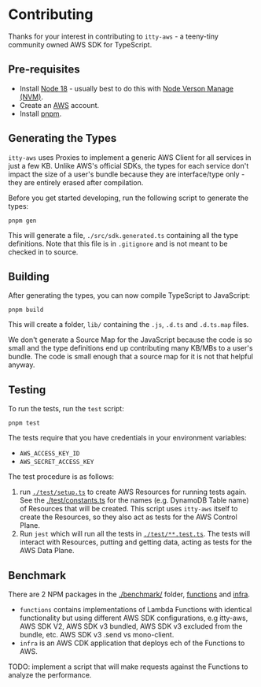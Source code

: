 # Contributing

Thanks for your interest in contributing to `itty-aws` - a teeny-tiny community owned AWS SDK for TypeScript.

## Pre-requisites

- Install [Node 18](https://nodejs.org/en/) - usually best to do this with [Node Verson Manage (NVM)](https://github.com/nvm-sh/nvm).
- Create an [AWS](https://aws.amazon.com) account.
- Install [pnpm](https://pnpm.io/).

## Generating the Types

`itty-aws` uses Proxies to implement a generic AWS Client for all services in just a few KB. Unlike AWS's official SDKs, the types for each service don't impact the size of a user's bundle because they are interface/type only - they are entirely erased after compilation.

Before you get started developing, run the following script to generate the types:

```
pnpm gen
```

This will generate a file, `./src/sdk.generated.ts` containing all the type definitions. Note that this file is in `.gitignore` and is not meant to be checked in to source.

## Building

After generating the types, you can now compile TypeScript to JavaScript:

```
pnpm build
```

This will create a folder, `lib/` containing the `.js`, `.d.ts` and `.d.ts.map` files.

We don't generate a Source Map for the JavaScript because the code is so small and the type definitions end up contributing many KB/MBs to a user's bundle. The code is small enough that a source map for it is not that helpful anyway.

## Testing

To run the tests, run the `test` script:

```
pnpm test
```

The tests require that you have credentials in your environment variables:

- `AWS_ACCESS_KEY_ID`
- `AWS_SECRET_ACCESS_KEY`

The test procedure is as follows:

1. run [`./test/setup.ts`](./test/setup.ts) to create AWS Resources for running tests again. See the [./test/constants.ts](./test/constants.ts) for the names (e.g. DynamoDB Table name) of Resources that will be created. This script uses `itty-aws` itself to create the Resources, so they also act as tests for the AWS Control Plane.
2. Run `jest` which will run all the tests in [`./test/**.test.ts`](./test/). The tests will interact with Resources, putting and getting data, acting as tests for the AWS Data Plane.

## Benchmark

There are 2 NPM packages in the [./benchmark/](./benchmark/) folder, [functions](./benchmark/functions/) and [infra](./benchmark/infra/).

- `functions` contains implementations of Lambda Functions with identical functionality but using different AWS SDK configurations, e.g itty-aws, AWS SDK V2, AWS SDK v3 bundled, AWS SDK v3 excluded from the bundle, etc. AWS SDK v3 .send vs mono-client.
- `infra` is an AWS CDK application that deploys ech of the Functions to AWS.

TODO: implement a script that will make requests against the Functions to analyze the performance.
